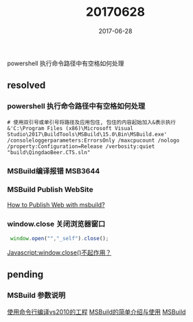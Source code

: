 ﻿---
title: "20170628"
date: 2017-06-28
category: ["daily","2017"]
tags: ["powershell","msbuild","javascript"]
toc: true
---
powershell 执行命令路径中有空格如何处理
<!--more-->
## resolved

### powershell 执行命令路径中有空格如何处理

```shell
# 使用双引号或单引号将路径及应用包住, 包住的内容起始加入&表示执行
&'C:\Program Files (x86)\Microsoft Visual Studio\2017\BuildTools\MSBuild\15.0\Bin\MSBuild.exe' /consoleloggerparameters:ErrorsOnly /maxcpucount /nologo /property:Configuration=Release /verbosity:quiet "build\QingdaoBeer.CTS.sln"
```

### MSBuild编译报错 MSB3644

### MSBuild Publish WebSite
[How to Publish Web with msbuild?][1]

### window.close 关闭浏览器窗口

```js
 window.open("","_self").close();
```
[Javascript:window.close()不起作用？][4]

## pending

### MSBuild 参数说明
[使用命令行编译vs2010的工程][0]
[MSBuild的简单介绍与使用][2]
[MSBuild][3]

[0]:http://blog.csdn.net/renzhegzs/article/details/47603799
[1]:https://stackoverflow.com/questions/3097489/how-to-publish-web-with-msbuild
[2]:http://www.cnblogs.com/shanyou/p/3452938.html
[3]:https://docs.microsoft.com/zh-cn/visualstudio/msbuild/msbuild
[4]:http://blog.csdn.net/hantiannan/article/details/7402621
